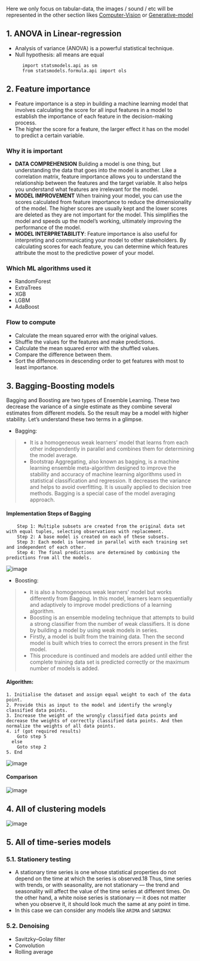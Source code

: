 Here we only focus on tabular-data, the images / sound / etc will be represented in the other section likes [Computer-Vision](https://github.com/NhanDoV/Lectures_notes-teaching-in-VN-/tree/master/Python%20Data%20Science%20Toolbox/All-of-AI-notes/Computer-Vision) or [Generative-model](https://github.com/NhanDoV/Lectures_notes-teaching-in-VN-/tree/master/Python%20Data%20Science%20Toolbox/All-of-AI-notes/Generative_model)

## 1. ANOVA in Linear-regression
- Analysis of variance (ANOVA) is a powerful statistical technique. 
- Null hypothesis: all means are equal

```
      import statsmodels.api as sm
      from statsmodels.formula.api import ols
```

## 2. Feature importance
- Feature importance is a step in building a machine learning model that involves calculating the score for all input features in a model to establish the importance of each feature in the decision-making process. 
- The higher the score for a feature, the larger effect it has on the model to predict a certain variable.

### Why it is important
- **DATA COMPREHENSION** Building a model is one thing, but understanding the data that goes into the model is another. Like a correlation matrix, feature importance allows you to understand the relationship between the features and the target variable. It also helps you understand what features are irrelevant for the model.
- **MODEL IMPROVEMENT** When training your model, you can use the scores calculated from feature importance to reduce the dimensionality of the model. The higher scores are usually kept and the lower scores are deleted as they are not important for the model. This simplifies the model and speeds up the model’s working, ultimately improving the performance of the model.
- **MODEL INTERPRETABILITY**: Feature importance is also useful for interpreting and communicating your model to other stakeholders. By calculating scores for each feature, you can determine which features attribute the most to the predictive power of your model.

### Which ML algorithms used it
- RandomForest
- ExtraTrees
- XGB
- LGBM
- AdaBoost

### Flow to compute
- Calculate the mean squared error with the original values.
- Shuffle the values for the features and make predictions.
- Calculate the mean squared error with the shuffled values.
- Compare the difference between them.
- Sort the differences in descending order to get features with most to least importance.

## 3. Bagging-Boosting models
Bagging and Boosting are two types of Ensemble Learning. These two decrease the variance of a single estimate as they combine several estimates from different models. So the result may be a model with higher stability. Let’s understand these two terms in a glimpse.

- Bagging:
>- It is a homogeneous weak learners’ model that learns from each other independently in parallel and combines them for determining the model average.
>- Bootstrap Aggregating, also known as bagging, is a machine learning ensemble meta-algorithm designed to improve the stability and accuracy of machine learning algorithms used in statistical classification and regression. It decreases the variance and helps to avoid overfitting. It is usually applied to decision tree methods. Bagging is a special case of the model averaging approach.
#### Implementation Steps of Bagging

        Step 1: Multiple subsets are created from the original data set with equal tuples, selecting observations with replacement.
        Step 2: A base model is created on each of these subsets.
        Step 3: Each model is learned in parallel with each training set and independent of each other.
        Step 4: The final predictions are determined by combining the predictions from all the models.

![image](https://github.com/NhanDoV/Lectures_notes-teaching-in-VN-/assets/60571509/0687ab2d-6e17-417e-a8b5-13875f74c8a1)

- Boosting:
>- It is also a homogeneous weak learners’ model but works differently from Bagging. In this model, learners learn sequentially and adaptively to improve model predictions of a learning algorithm.
>- Boosting is an ensemble modeling technique that attempts to build a strong classifier from the number of weak classifiers. It is done by building a model by using weak models in series.
>- Firstly, a model is built from the training data. Then the second model is built which tries to correct the errors present in the first model.
>- This procedure is continued and models are added until either the complete training data set is predicted correctly or the maximum number of models is added.
#### Algorithm:

    1. Initialise the dataset and assign equal weight to each of the data point.
    2. Provide this as input to the model and identify the wrongly classified data points.
    3. Increase the weight of the wrongly classified data points and decrease the weights of correctly classified data points. And then normalize the weights of all data points.
    4. if (got required results)
        Goto step 5
      else
        Goto step 2
    5. End

![image](https://github.com/NhanDoV/Lectures_notes-teaching-in-VN-/assets/60571509/42bbed6a-ee56-41f5-9f37-a1cd0e697699)

#### Comparison
![image](https://github.com/NhanDoV/Lectures_notes-teaching-in-VN-/assets/60571509/be42687d-ea4e-42dd-a6b1-b0e5e3e87404)

## 4. All of clustering models

![image](https://github.com/NhanDoV/Lectures_notes-teaching-in-VN-/assets/60571509/7b0fc5de-0488-44bf-873c-1558294147f6)

## 5. All of time-series models
### 5.1. Stationery testing
- A stationary time series is one whose statistical properties do not depend on the time at which the series is observed.18 Thus, time series with trends, or with seasonality, are not stationary — the trend and seasonality will affect the value of the time series at different times. On the other hand, a white noise series is stationary — it does not matter when you observe it, it should look much the same at any point in time.
- In this case we can consider any models like `ARIMA` and `SARIMAX`

### 5.2. Denoising
- Savitzky–Golay filter
- Convolution
- Rolling average